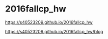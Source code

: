 # 2016fallcp_hw

https://s40523209.github.io/2016fallcp_hw

https://s40523209.github.io/2016fallcp_hw/blog


